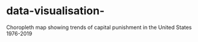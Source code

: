 # data-visualisation-
Choropleth map showing trends of capital punishment in the United States 1976-2019
